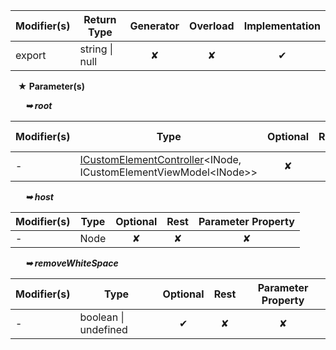 | Modifier(s)                            | Return Type                    | Generator                        | Overload                         | Implementation                        |
|----------------------------------------|--------------------------------|:--------------------------------:|:--------------------------------:|:-------------------------------------:|
| export | string &#124; null | ✘ | ✘  | ✔ |

&nbsp;&nbsp; **&#9733; Parameter(s)**

&nbsp;&nbsp;&nbsp;&nbsp;&nbsp; _**&#10149; root**_

| Modifier(s)                              | Type                        | Optional                           | Rest                          | Parameter Property                          |
|------------------------------------------|-----------------------------|:----------------------------------:|:-----------------------------:|:-------------------------------------------:|
| - | [ICustomElementController](/runtime/interface/lifecycle/icustomelementcontroller.md)&lt;INode, ICustomElementViewModel&lt;INode&gt;&gt; | ✘  | ✘ | ✘ |

&nbsp;&nbsp;&nbsp;&nbsp;&nbsp; _**&#10149; host**_

| Modifier(s)                              | Type                        | Optional                           | Rest                          | Parameter Property                          |
|------------------------------------------|-----------------------------|:----------------------------------:|:-----------------------------:|:-------------------------------------------:|
| - | Node | ✘  | ✘ | ✘ |

&nbsp;&nbsp;&nbsp;&nbsp;&nbsp; _**&#10149; removeWhiteSpace**_

| Modifier(s)                              | Type                        | Optional                           | Rest                          | Parameter Property                          |
|------------------------------------------|-----------------------------|:----------------------------------:|:-----------------------------:|:-------------------------------------------:|
| - | boolean &#124; undefined | ✔  | ✘ | ✘ |